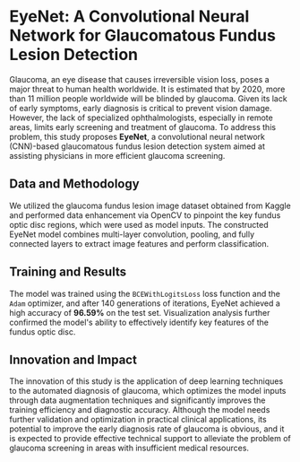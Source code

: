 # EyeNet: A Convolutional Neural Network for Glaucomatous Fundus Lesion Detection

Glaucoma, an eye disease that causes irreversible vision loss, poses a major threat to human health worldwide. It is estimated that by 2020, more than 11 million people worldwide will be blinded by glaucoma. Given its lack of early symptoms, early diagnosis is critical to prevent vision damage. However, the lack of specialized ophthalmologists, especially in remote areas, limits early screening and treatment of glaucoma. To address this problem, this study proposes **EyeNet**, a convolutional neural network (CNN)-based glaucomatous fundus lesion detection system aimed at assisting physicians in more efficient glaucoma screening.

## Data and Methodology
We utilized the glaucoma fundus lesion image dataset obtained from Kaggle and performed data enhancement via OpenCV to pinpoint the key fundus optic disc regions, which were used as model inputs. The constructed EyeNet model combines multi-layer convolution, pooling, and fully connected layers to extract image features and perform classification.

## Training and Results
The model was trained using the `BCEWithLogitsLoss` loss function and the `Adam` optimizer, and after 140 generations of iterations, EyeNet achieved a high accuracy of **96.59%** on the test set. Visualization analysis further confirmed the model's ability to effectively identify key features of the fundus optic disc.

## Innovation and Impact
The innovation of this study is the application of deep learning techniques to the automated diagnosis of glaucoma, which optimizes the model inputs through data augmentation techniques and significantly improves the training efficiency and diagnostic accuracy. Although the model needs further validation and optimization in practical clinical applications, its potential to improve the early diagnosis rate of glaucoma is obvious, and it is expected to provide effective technical support to alleviate the problem of glaucoma screening in areas with insufficient medical resources.
